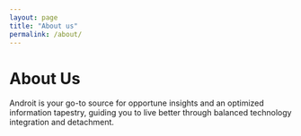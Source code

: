 ```yaml
---
layout: page
title: "About us"
permalink: /about/
---
```

<h1>About Us</h1>
<p>Androit is your go-to source for opportune insights and an optimized information tapestry, guiding you to live better through balanced technology integration and detachment.</p>
